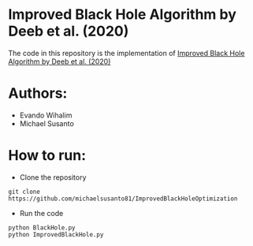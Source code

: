 # Improved Black Hole Algorithm by Deeb et al. (2020)
The code in this repository is the implementation of [Improved Black Hole Algorithm by Deeb et al. (2020)](https://doi.org/10.1016/j.jksuci.2020.12.013)

# Authors:
- Evando Wihalim
- Michael Susanto

# How to run:
- Clone the repository
```
git clone https://github.com/michaelsusanto81/ImprovedBlackHoleOptimization
```

- Run the code
```
python BlackHole.py
python ImprovedBlackHole.py
```